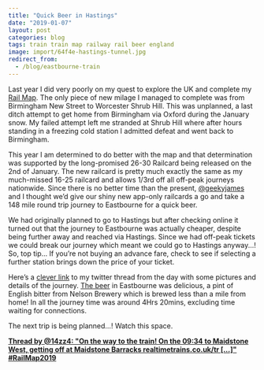 ```yaml
---
title: "Quick Beer in Hastings"
date: "2019-01-07"
layout: post
categories: blog
tags: train train map railway rail beer england
image: import/64f4e-hastings-tunnel.jpg
redirect_from:
  - /blog/eastbourne-train
---
```


Last year I did very poorly on my quest to explore the UK and complete my [Rail Map](/rail-map). The only piece of new milage I managed to complete was from Birmingham New Street to Worcester Shrub Hill. This was unplanned, a last ditch attempt to get home from Birmingham via Oxford during the January snow. My failed attempt left me stranded at Shrub Hill where after hours standing in a freezing cold station I admitted defeat and went back to Birmingham.

This year I am determined to do better with the map and that determination was supported by the long-promised 26-30 Railcard being released on the 2nd of January. The new railcard is pretty much exactly the same as my much-missed 16-25 railcard and allows 1/3rd off all off-peak journeys nationwide. Since there is no better time than the present, [@geekyjames](https://twitter.com/geekyjames) and I thought we’d give our shiny new app-only railcards a go and take a 148 mile round trip journey to Eastbourne for a quick beer.

We had originally planned to go to Hastings but after checking online it turned out that the journey to Eastbourne was actually cheaper, despite being further away and reached via Hastings. Since we had off-peak tickets we could break our journey which meant we could go to Hastings anyway...! So, top tip… If you’re not buying an advance fare, check to see if selecting a further station brings down the price of your ticket.

Here’s a [clever link](https://threadreaderapp.com/thread/1081473868341145600.html) to my twitter thread from the day with some pictures and details of the journey. [The beer](https://untappd.com/user/14zz4/checkin/697804328) in Eastbourne was delicious, a pint of English bitter from Nelson Brewery which is brewed less than a mile from home! In all the journey time was around 4Hrs 20mins, excluding time waiting for connections.

The next trip is being planned…! Watch this space.

<div id="tttt_1081473868341145600" data-option="1"><strong><a href="https://threadreaderapp.com/thread/1081473868341145600.html">Thread by @14zz4: "On the way to the train! On the 09:34 to Maidstone West, getting off at Maidstone Barracks realtimetrains.co.uk/tr […]" #RailMap2019</a></strong></div><script async src="https://threadreaderapp.com/embed/1081473868341145600.js" charset="utf-8"></script>

[photo-1]: /assets/img/import/64f4e-hastings-tunnel.jpg
